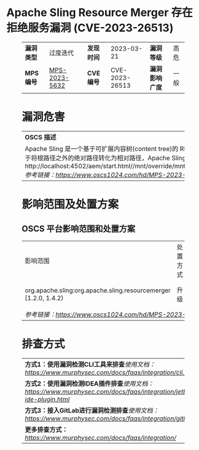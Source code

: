 # Apache Sling Resource Merger 存在拒绝服务漏洞 (CVE-2023-26513)
<figure class="wp-block-table">
    <table>
        <tbody>
        <tr>
            <td><strong>漏洞类型</strong></td>
            <td>过度迭代</td>
            <td><strong>发现时间</strong></td>
            <td>2023-03-21</td>
            <td><strong>漏洞等级</strong></td>
            <td>高危</td>
        </tr>
        <tr>
            <td><strong>MPS编号</strong></td>
            <td><a href="https://www.oscs1024.com/hd/MPS-2023-5632">MPS-2023-5632</a></td>
            <td><strong>CVE编号</strong></td>
            <td>CVE-2023-26513</td>
            <td><strong>漏洞影响广度</strong></td>
            <td>一般</td>
        </tr>
        </tbody>
    </table>
</figure>


<figure class="wp-block-table">
    <h1 class="wp-block-heading">漏洞危害</h1>
    <table>
        <tbody>
        <tr>
            <td><strong>OSCS 描述</strong></td>
        </tr>
        <tr>
            <td>Apache Sling 是一个基于可扩展内容树(content tree)的 RESTful Web 应用程序框架，Resource Merger 用于在运行时将多个 Sling 资源合并为一个虚拟资源树。
MergingResourceProvider.java 类中的 getRelativePath 方法用于将根路径之外的绝对路径转化为相对路径，Apache Sling 受影响版本中由于该方法未对用户传入的绝对路径参数进行过滤，攻击者可通过在发送的资源合并请求的 url 后缀中添加过长的绝对路径造成拒绝服务。如：curl -u <user>:<pass> http://localhost:4502/aem/start.html//mnt/override/mnt/override/mnt/override/mnt/override/mnt/override/mnt/override/mnt/override/mnt/override/mnt/override/mnt/override/mnt/override/mnt/override/mnt/override/<br><em>参考链接：<a
                    href="https://www.oscs1024.com/hd/MPS-2023-5632">https://www.oscs1024.com/hd/MPS-2023-5632</a></em>
            </td>
        </tr>
        </tbody>
    </table>
</figure>


<figure class="wp-block-table alignleft">
    <h1 class="wp-block-heading">影响范围及处置方案</h1>
    <h2 class="wp-block-heading"><strong>OSCS</strong> <strong>平台影响范围和处置方案</strong></h2>
    <table>
        <tbody>
        <tr>
            <td>影响范围</td>
            <td>处置方式</td>
            <td>处置方法</td>
        </tr>
        <tr><td rowspan="1">org.apache.sling:org.apache.sling.resourcemerger [1.2.0, 1.4.2)</td><td>升级</td><td>将组件 org.apache.sling:org.apache.sling.resourcemerger 升级至 1.4.2 及以上版本</td></tr>
        <tr>
            <td colspan="3"><em>参考链接：</em><em><a
                    href="https://www.oscs1024.com/hd/MPS-2023-5632">https://www.oscs1024.com/hd/MPS-2023-5632</a></em></td>
        </tr>
        </tbody>
    </table>
</figure>


<figure class="wp-block-table">
    <h1 class="wp-block-heading">排查方式</h1>
    <table>
        <tbody>
        <tr>
            <td><strong>方式1：使用漏洞检测CLI工具来排查</strong><em>使用文档：<a
                    href="https://www.murphysec.com/docs/faqs/integration/cli.html">https://www.murphysec.com/docs/faqs/integration/cli.html</a></em>
            </td>
        </tr>
        <tr>
            <td><strong>方式2：使用漏洞检测IDEA插件排查</strong><em>使用文档：<a
                    href="https://www.murphysec.com/docs/faqs/integration/jetbrains-ide-plugin.html">https://www.murphysec.com/docs/faqs/integration/jetbrains-ide-plugin.html</a></em>
            </td>
        </tr>
        <tr>
            <td><strong>方式3：接入GitLab进行漏洞检测排查</strong><em>使用文档：<a
                    href="https://www.murphysec.com/docs/faqs/integration/gitlab.html">https://www.murphysec.com/docs/faqs/integration/gitlab.html</a></em>
            </td>
        </tr>
        <tr>
            <td><strong>更多排查方式：</strong><em><a
                    href="https://www.murphysec.com/docs/faqs/integration/">https://www.murphysec.com/docs/faqs/integration/</a></em>
            </td>
        </tr>
        </tbody>
    </table>
</figure>
